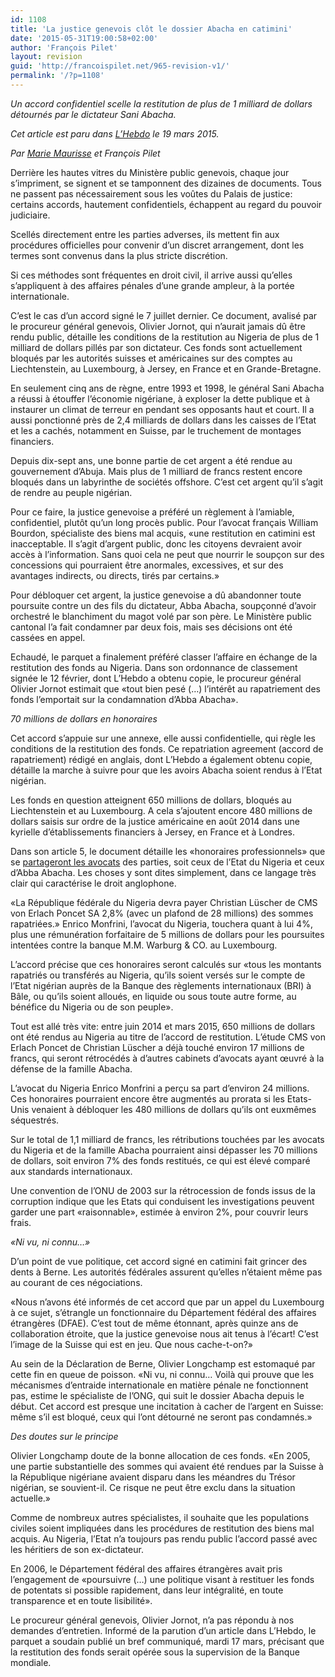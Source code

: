 ```yaml
---
id: 1108
title: 'La justice genevois clôt le dossier Abacha en catimini'
date: '2015-05-31T19:00:58+02:00'
author: 'François Pilet'
layout: revision
guid: 'http://francoispilet.net/965-revision-v1/'
permalink: '/?p=1108'
---
```


*Un accord confidentiel scelle la restitution de plus de 1 milliard de dollars détournés par le dictateur Sani Abacha.*

*Cet article est paru dans [L’Hebdo](http://www.hebdo.ch/les-blogs/la-r%C3%A9daction-en-ligne/la-justice-genevoise-cl%C3%B4t-l%E2%80%99affaire-abacha-en-catimini) le 19 mars 2015.*

*Par [Marie Maurisse](http://mariemaurisse.net/) et François Pilet*

Derrière les hautes vitres du Ministère public genevois, chaque jour s’impriment, se signent et se tamponnent des dizaines de documents. Tous ne passent pas nécessairement sous les voûtes du Palais de justice: certains accords, hautement confidentiels, échappent au regard du pouvoir judiciaire.

Scellés directement entre les parties adverses, ils mettent fin aux procédures officielles pour convenir d’un discret arrangement, dont les termes sont convenus dans la plus stricte discrétion.

Si ces méthodes sont fréquentes en droit civil, il arrive aussi qu’elles s’appliquent à des affaires pénales d’une grande ampleur, à la portée internationale.

C’est le cas d’un accord signé le 7 juillet dernier. Ce document, avalisé par le procureur général genevois, Olivier Jornot, qui n’aurait jamais dû être rendu public, détaille les conditions de la restitution au Nigeria de plus de 1 milliard de dollars pillés par son dictateur. Ces fonds sont actuellement bloqués par les autorités suisses et américaines sur des comptes au Liechtenstein, au Luxembourg, à Jersey, en France et en Grande-Bretagne.

En seulement cinq ans de règne, entre 1993 et 1998, le général Sani Abacha a réussi à étouffer l’économie nigériane, à exploser la dette publique et à instaurer un climat de terreur en pendant ses opposants haut et court. Il a aussi ponctionné près de 2,4 milliards de dollars dans les caisses de l’Etat et les a cachés, notamment en Suisse, par le truchement de montages financiers.

Depuis dix-sept ans, une bonne partie de cet argent a été rendue au gouvernement d’Abuja. Mais plus de 1 milliard de francs restent encore bloqués dans un labyrinthe de sociétés offshore. C’est cet argent qu’il s’agit de rendre au peuple nigérian.

Pour ce faire, la justice genevoise a préféré un règlement à l’amiable, confidentiel, plutôt qu’un long procès public. Pour l’avocat français William Bourdon, spécialiste des biens mal acquis, «une restitution en catimini est inacceptable. Il s’agit d’argent public, donc les citoyens devraient avoir accès à l’information. Sans quoi cela ne peut que nourrir le soupçon sur des concessions qui pourraient être anormales, excessives, et sur des avantages indirects, ou directs, tirés par certains.»

Pour débloquer cet argent, la justice genevoise a dû abandonner toute poursuite contre un des fils du dictateur, Abba Abacha, soupçonné d’avoir orchestré le blanchiment du magot volé par son père. Le Ministère public cantonal l’a fait condamner par deux fois, mais ses décisions ont été cassées en appel.

Echaudé, le parquet a finalement préféré classer l’affaire en échange de la restitution des fonds au Nigeria. Dans son ordonnance de classement signée le 12 février, dont L’Hebdo a obtenu copie, le procureur général Olivier Jornot estimait que «tout bien pesé (…) l’intérêt au rapatriement des fonds l’emportait sur la condamnation d’Abba Abacha».

*70 millions de dollars en honoraires*

Cet accord s’appuie sur une annexe, elle aussi confidentielle, qui règle les conditions de la restitution des fonds. Ce repatriation agreement (accord de rapatriement) rédigé en anglais, dont L’Hebdo a également obtenu copie, détaille la marche à suivre pour que les avoirs Abacha soient rendus à l’Etat nigérian.

Les fonds en question atteignent 650 millions de dollars, bloqués au Liechtenstein et au Luxembourg. A cela s’ajoutent encore 480 millions de dollars saisis sur ordre de la justice américaine en août 2014 dans une kyrielle d’établissements financiers à Jersey, en France et à Londres.

Dans son article 5, le document détaille les «honoraires professionnels» que se [partageront les avocats](http://www.francoispilet.net/fonds-abacha-le-pactole-des-avocats/) des parties, soit ceux de l’Etat du Nigeria et ceux d’Abba Abacha. Les choses y sont dites simplement, dans ce langage très clair qui caractérise le droit anglophone.

«La République fédérale du Nigeria devra payer Christian Lüscher de CMS von Erlach Poncet SA 2,8% (avec un plafond de 28 millions) des sommes rapatriées.» Enrico Monfrini, l’avocat du Nigeria, touchera quant à lui 4%, plus une rémunération forfaitaire de 5 millions de dollars pour les poursuites intentées contre la banque M.M. Warburg &amp; CO. au Luxembourg.

L’accord précise que ces honoraires seront calculés sur «tous les montants rapatriés ou transférés au Nigeria, qu’ils soient versés sur le compte de l’Etat nigérian auprès de la Banque des règlements internationaux (BRI) à Bâle, ou qu’ils soient alloués, en liquide ou sous toute autre forme, au bénéfice du Nigeria ou de son peuple».

Tout est allé très vite: entre juin 2014 et mars 2015, 650 millions de dollars ont été rendus au Nigeria au titre de l’accord de restitution. L’étude CMS von Erlach Poncet de Christian Lüscher a déjà touché environ 17 millions de francs, qui seront rétrocédés à d’autres cabinets d’avocats ayant œuvré à la défense de la famille Abacha.

L’avocat du Nigeria Enrico Monfrini a perçu sa part d’environ 24 millions. Ces honoraires pourraient encore être augmentés au prorata si les Etats-Unis venaient à débloquer les 480 millions de dollars qu’ils ont euxmêmes séquestrés.

Sur le total de 1,1 milliard de francs, les rétributions touchées par les avocats du Nigeria et de la famille Abacha pourraient ainsi dépasser les 70 millions de dollars, soit environ 7% des fonds restitués, ce qui est élevé comparé aux standards internationaux.

Une convention de l’ONU de 2003 sur la rétrocession de fonds issus de la corruption indique que les Etats qui conduisent les investigations peuvent garder une part «raisonnable», estimée à environ 2%, pour couvrir leurs frais.

*«Ni vu, ni connu…»*

D’un point de vue politique, cet accord signé en catimini fait grincer des dents à Berne. Les autorités fédérales assurent qu’elles n’étaient même pas au courant de ces négociations.

«Nous n’avons été informés de cet accord que par un appel du Luxembourg à ce sujet, s’étrangle un fonctionnaire du Département fédéral des affaires étrangères (DFAE). C’est tout de même étonnant, après quinze ans de collaboration étroite, que la justice genevoise nous ait tenus à l’écart! C’est l’image de la Suisse qui est en jeu. Que nous cache-t-on?»

Au sein de la Déclaration de Berne, Olivier Longchamp est estomaqué par cette fin en queue de poisson. «Ni vu, ni connu… Voilà qui prouve que les mécanismes d’entraide internationale en matière pénale ne fonctionnent pas, estime le spécialiste de l’ONG, qui suit le dossier Abacha depuis le début. Cet accord est presque une incitation à cacher de l’argent en Suisse: même s’il est bloqué, ceux qui l’ont détourné ne seront pas condamnés.»

*Des doutes sur le principe*

Olivier Longchamp doute de la bonne allocation de ces fonds. «En 2005, une partie substantielle des sommes qui avaient été rendues par la Suisse à la République nigériane avaient disparu dans les méandres du Trésor nigérian, se souvient-il. Ce risque ne peut être exclu dans la situation actuelle.»

Comme de nombreux autres spécialistes, il souhaite que les populations civiles soient impliquées dans les procédures de restitution des biens mal acquis. Au Nigeria, l’Etat n’a toujours pas rendu public l’accord passé avec les héritiers de son ex-dictateur.

En 2006, le Département fédéral des affaires étrangères avait pris l’engagement de «poursuivre (…) une politique visant à restituer les fonds de potentats si possible rapidement, dans leur intégralité, en toute transparence et en toute lisibilité».

Le procureur général genevois, Olivier Jornot, n’a pas répondu à nos demandes d’entretien. Informé de la parution d’un article dans L’Hebdo, le parquet a soudain publié un bref communiqué, mardi 17 mars, précisant que la restitution des fonds serait opérée sous la supervision de la Banque mondiale.